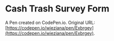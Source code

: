 # Cash Trash Survey Form

A Pen created on CodePen.io. Original URL: [https://codepen.io/wieziana/pen/Exbrgey](https://codepen.io/wieziana/pen/Exbrgey).


